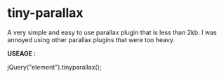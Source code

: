 # tiny-parallax
A very simple and easy to use parallax plugin that is less than 2kb. I was annoyed using other parallax plugins that were too heavy. 

<b>USEAGE :</b>

jQuery("element").tinyparallax();
